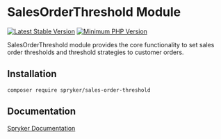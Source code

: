 # SalesOrderThreshold Module
[![Latest Stable Version](https://poser.pugx.org/spryker/sales-order-threshold/v/stable.svg)](https://packagist.org/packages/spryker/sales-order-threshold)
[![Minimum PHP Version](https://img.shields.io/badge/php-%3E%3D%207.4-8892BF.svg)](https://php.net/)

SalesOrderThreshold module provides the core functionality to set sales order thresholds and threshold strategies to customer orders.

## Installation

```
composer require spryker/sales-order-threshold
```

## Documentation

[Spryker Documentation](https://academy.spryker.com/developing_with_spryker/module_guide/modules.html)

